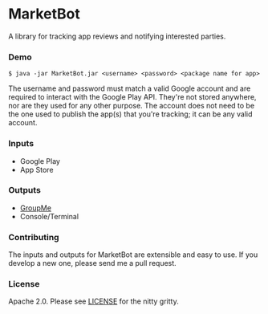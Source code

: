 MarketBot
=========

A library for tracking app reviews and notifying interested parties.

### Demo

```$ java -jar MarketBot.jar <username> <password> <package name for app>```

The username and password must match a valid Google account and are required to interact with the Google Play API. They're not stored anywhere, nor are they used for any other purpose. The account does not need to be the one used to publish the app(s) that you're tracking; it can be any valid account.

### Inputs

 * Google Play
 * App Store
 
### Outputs

 * [GroupMe](http://groupme.com)
 * Console/Terminal
 
 
### Contributing

The inputs and outputs for MarketBot are extensible and easy to use. If you develop a new one, please send me a pull request.

### License

Apache 2.0. Please see [LICENSE](LICENSE) for the nitty gritty.
